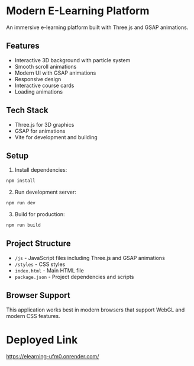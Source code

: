 # Modern E-Learning Platform

An immersive e-learning platform built with Three.js and GSAP animations.

## Features

- Interactive 3D background with particle system
- Smooth scroll animations
- Modern UI with GSAP animations
- Responsive design
- Interactive course cards
- Loading animations

## Tech Stack

- Three.js for 3D graphics
- GSAP for animations
- Vite for development and building

## Setup

1. Install dependencies:
```bash
npm install
```

2. Run development server:
```bash
npm run dev
```

3. Build for production:
```bash
npm run build
```

## Project Structure

- `/js` - JavaScript files including Three.js and GSAP animations
- `/styles` - CSS styles
- `index.html` - Main HTML file
- `package.json` - Project dependencies and scripts

## Browser Support

This application works best in modern browsers that support WebGL and modern CSS features.

# Deployed Link
https://elearning-ufm0.onrender.com/
